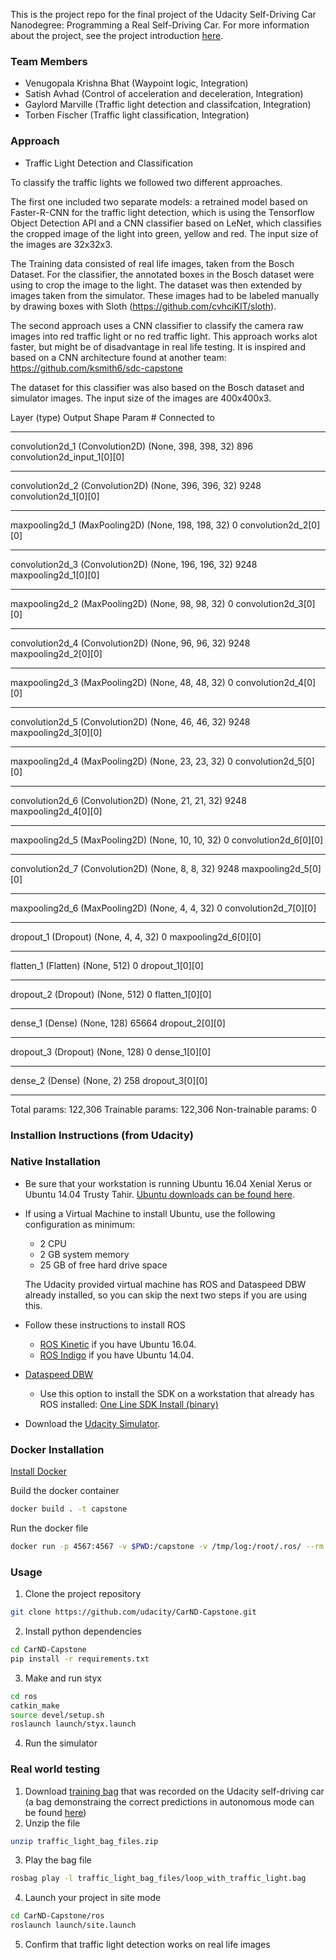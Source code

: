 This is the project repo for the final project of the Udacity Self-Driving Car Nanodegree: Programming a Real Self-Driving Car. For more information about the project, see the project introduction [here](https://classroom.udacity.com/nanodegrees/nd013/parts/6047fe34-d93c-4f50-8336-b70ef10cb4b2/modules/e1a23b06-329a-4684-a717-ad476f0d8dff/lessons/462c933d-9f24-42d3-8bdc-a08a5fc866e4/concepts/5ab4b122-83e6-436d-850f-9f4d26627fd9).

### Team Members
- Venugopala Krishna Bhat (Waypoint logic, Integration)
- Satish Avhad (Control of acceleration and deceleration, Integration)
- Gaylord Marville (Traffic light detection and classifcation, Integration)
- Torben Fischer (Traffic light classification, Integration)

### Approach

* Traffic Light Detection and Classification

To classify the traffic lights we followed two different approaches. 

The first one included two separate models: a retrained model based on Faster-R-CNN for the traffic light detection, which is using the Tensorflow Object Detection API and a CNN classifier based on LeNet, which classifies the cropped image of the light into green, yellow and red. The input size of the images are 32x32x3. 

The Training data consisted of real life images, taken from the Bosch Dataset. For the classifier, the annotated boxes in the Bosch dataset were using to crop the image to the light. The dataset was then extended by images taken from the simulator. These images had to be labeled manually by drawing boxes with Sloth (https://github.com/cvhciKIT/sloth).

The second approach uses a CNN classifier to classify the camera raw images into red traffic light or no red traffic light. This approach works alot faster, but might be of disadvantage in real life testing. It is inspired and based on a CNN architecture found at another team: https://github.com/ksmith6/sdc-capstone 

The dataset for this classifier was also based on the Bosch dataset and simulator images. The input size of the images are 400x400x3. 


Layer (type)                     Output Shape          Param #     Connected to                     
____________________________________________________________________________________________________
convolution2d_1 (Convolution2D)  (None, 398, 398, 32)  896         convolution2d_input_1[0][0]      
____________________________________________________________________________________________________
convolution2d_2 (Convolution2D)  (None, 396, 396, 32)  9248        convolution2d_1[0][0]            
____________________________________________________________________________________________________
maxpooling2d_1 (MaxPooling2D)    (None, 198, 198, 32)  0           convolution2d_2[0][0]            
____________________________________________________________________________________________________
convolution2d_3 (Convolution2D)  (None, 196, 196, 32)  9248        maxpooling2d_1[0][0]             
____________________________________________________________________________________________________
maxpooling2d_2 (MaxPooling2D)    (None, 98, 98, 32)    0           convolution2d_3[0][0]            
____________________________________________________________________________________________________
convolution2d_4 (Convolution2D)  (None, 96, 96, 32)    9248        maxpooling2d_2[0][0]             
____________________________________________________________________________________________________
maxpooling2d_3 (MaxPooling2D)    (None, 48, 48, 32)    0           convolution2d_4[0][0]            
____________________________________________________________________________________________________
convolution2d_5 (Convolution2D)  (None, 46, 46, 32)    9248        maxpooling2d_3[0][0]             
____________________________________________________________________________________________________
maxpooling2d_4 (MaxPooling2D)    (None, 23, 23, 32)    0           convolution2d_5[0][0]            
____________________________________________________________________________________________________
convolution2d_6 (Convolution2D)  (None, 21, 21, 32)    9248        maxpooling2d_4[0][0]             
____________________________________________________________________________________________________
maxpooling2d_5 (MaxPooling2D)    (None, 10, 10, 32)    0           convolution2d_6[0][0]            
____________________________________________________________________________________________________
convolution2d_7 (Convolution2D)  (None, 8, 8, 32)      9248        maxpooling2d_5[0][0]             
____________________________________________________________________________________________________
maxpooling2d_6 (MaxPooling2D)    (None, 4, 4, 32)      0           convolution2d_7[0][0]            
____________________________________________________________________________________________________
dropout_1 (Dropout)              (None, 4, 4, 32)      0           maxpooling2d_6[0][0]             
____________________________________________________________________________________________________
flatten_1 (Flatten)              (None, 512)           0           dropout_1[0][0]                  
____________________________________________________________________________________________________
dropout_2 (Dropout)              (None, 512)           0           flatten_1[0][0]                  
____________________________________________________________________________________________________
dense_1 (Dense)                  (None, 128)           65664       dropout_2[0][0]                  
____________________________________________________________________________________________________
dropout_3 (Dropout)              (None, 128)           0           dense_1[0][0]                    
____________________________________________________________________________________________________
dense_2 (Dense)                  (None, 2)             258         dropout_3[0][0]                  
____________________________________________________________________________________________________
Total params: 122,306
Trainable params: 122,306
Non-trainable params: 0





### Installion Instructions (from Udacity)

### Native Installation

* Be sure that your workstation is running Ubuntu 16.04 Xenial Xerus or Ubuntu 14.04 Trusty Tahir. [Ubuntu downloads can be found here](https://www.ubuntu.com/download/desktop).
* If using a Virtual Machine to install Ubuntu, use the following configuration as minimum:
  * 2 CPU
  * 2 GB system memory
  * 25 GB of free hard drive space

  The Udacity provided virtual machine has ROS and Dataspeed DBW already installed, so you can skip the next two steps if you are using this.

* Follow these instructions to install ROS
  * [ROS Kinetic](http://wiki.ros.org/kinetic/Installation/Ubuntu) if you have Ubuntu 16.04.
  * [ROS Indigo](http://wiki.ros.org/indigo/Installation/Ubuntu) if you have Ubuntu 14.04.
* [Dataspeed DBW](https://bitbucket.org/DataspeedInc/dbw_mkz_ros)
  * Use this option to install the SDK on a workstation that already has ROS installed: [One Line SDK Install (binary)](https://bitbucket.org/DataspeedInc/dbw_mkz_ros/src/81e63fcc335d7b64139d7482017d6a97b405e250/ROS_SETUP.md?fileviewer=file-view-default)
* Download the [Udacity Simulator](https://github.com/udacity/CarND-Capstone/releases/tag/v1.2).

### Docker Installation
[Install Docker](https://docs.docker.com/engine/installation/)

Build the docker container
```bash
docker build . -t capstone
```

Run the docker file
```bash
docker run -p 4567:4567 -v $PWD:/capstone -v /tmp/log:/root/.ros/ --rm -it capstone
```

### Usage

1. Clone the project repository
```bash
git clone https://github.com/udacity/CarND-Capstone.git
```

2. Install python dependencies
```bash
cd CarND-Capstone
pip install -r requirements.txt
```
3. Make and run styx
```bash
cd ros
catkin_make
source devel/setup.sh
roslaunch launch/styx.launch
```
4. Run the simulator

### Real world testing
1. Download [training bag](https://drive.google.com/file/d/0B2_h37bMVw3iYkdJTlRSUlJIamM/view?usp=sharing) that was recorded on the Udacity self-driving car (a bag demonstraing the correct predictions in autonomous mode can be found [here](https://drive.google.com/open?id=0B2_h37bMVw3iT0ZEdlF4N01QbHc))
2. Unzip the file
```bash
unzip traffic_light_bag_files.zip
```
3. Play the bag file
```bash
rosbag play -l traffic_light_bag_files/loop_with_traffic_light.bag
```
4. Launch your project in site mode
```bash
cd CarND-Capstone/ros
roslaunch launch/site.launch
```
5. Confirm that traffic light detection works on real life images
